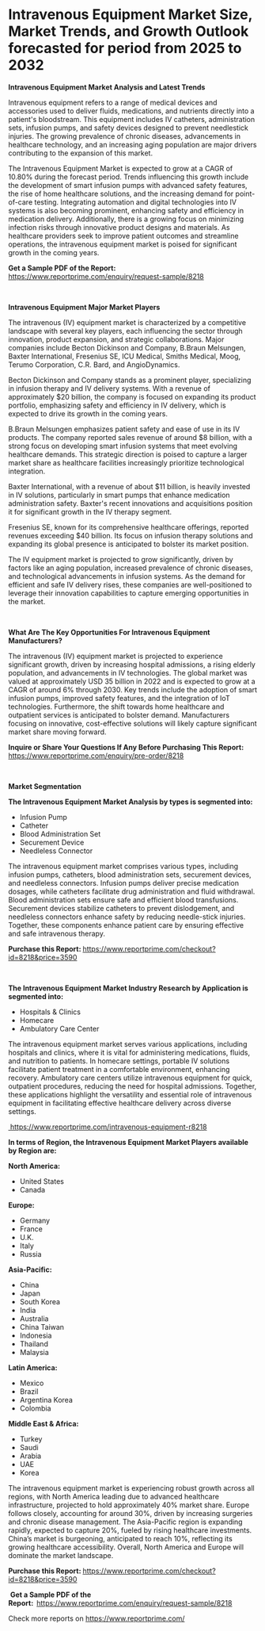 <p><h1>Intravenous Equipment Market Size, Market Trends, and Growth Outlook forecasted for period from 2025 to 2032</h1></p><p><strong>Intravenous Equipment Market Analysis and Latest Trends</strong></p>
<p><p>Intravenous equipment refers to a range of medical devices and accessories used to deliver fluids, medications, and nutrients directly into a patient's bloodstream. This equipment includes IV catheters, administration sets, infusion pumps, and safety devices designed to prevent needlestick injuries. The growing prevalence of chronic diseases, advancements in healthcare technology, and an increasing aging population are major drivers contributing to the expansion of this market.</p><p>The Intravenous Equipment Market is expected to grow at a CAGR of 10.80% during the forecast period. Trends influencing this growth include the development of smart infusion pumps with advanced safety features, the rise of home healthcare solutions, and the increasing demand for point-of-care testing. Integrating automation and digital technologies into IV systems is also becoming prominent, enhancing safety and efficiency in medication delivery. Additionally, there is a growing focus on minimizing infection risks through innovative product designs and materials. As healthcare providers seek to improve patient outcomes and streamline operations, the intravenous equipment market is poised for significant growth in the coming years.</p></p>
<p><strong>Get a Sample PDF of the Report:&nbsp;</strong> <a href="https://www.reportprime.com/enquiry/request-sample/8218?utm_campaign=3173&utm_medium=2&utm_source=Github&utm_content=ia&utm_term=19032025&utm_id=intravenous-equipment">https://www.reportprime.com/enquiry/request-sample/8218</a></p>
<p>&nbsp;</p>
<p><strong>Intravenous Equipment Major Market Players</strong></p>
<p><p>The intravenous (IV) equipment market is characterized by a competitive landscape with several key players, each influencing the sector through innovation, product expansion, and strategic collaborations. Major companies include Becton Dickinson and Company, B.Braun Melsungen, Baxter International, Fresenius SE, ICU Medical, Smiths Medical, Moog, Terumo Corporation, C.R. Bard, and AngioDynamics.</p><p>Becton Dickinson and Company stands as a prominent player, specializing in infusion therapy and IV delivery systems. With a revenue of approximately $20 billion, the company is focused on expanding its product portfolio, emphasizing safety and efficiency in IV delivery, which is expected to drive its growth in the coming years.</p><p>B.Braun Melsungen emphasizes patient safety and ease of use in its IV products. The company reported sales revenue of around $8 billion, with a strong focus on developing smart infusion systems that meet evolving healthcare demands. This strategic direction is poised to capture a larger market share as healthcare facilities increasingly prioritize technological integration.</p><p>Baxter International, with a revenue of about $11 billion, is heavily invested in IV solutions, particularly in smart pumps that enhance medication administration safety. Baxter's recent innovations and acquisitions position it for significant growth in the IV therapy segment.</p><p>Fresenius SE, known for its comprehensive healthcare offerings, reported revenues exceeding $40 billion. Its focus on infusion therapy solutions and expanding its global presence is anticipated to bolster its market position.</p><p>The IV equipment market is projected to grow significantly, driven by factors like an aging population, increased prevalence of chronic diseases, and technological advancements in infusion systems. As the demand for efficient and safe IV delivery rises, these companies are well-positioned to leverage their innovation capabilities to capture emerging opportunities in the market.</p></p>
<p>&nbsp;</p>
<p><strong>What Are The Key Opportunities For Intravenous Equipment Manufacturers?</strong></p>
<p><p>The intravenous (IV) equipment market is projected to experience significant growth, driven by increasing hospital admissions, a rising elderly population, and advancements in IV technologies. The global market was valued at approximately USD 35 billion in 2022 and is expected to grow at a CAGR of around 6% through 2030. Key trends include the adoption of smart infusion pumps, improved safety features, and the integration of IoT technologies. Furthermore, the shift towards home healthcare and outpatient services is anticipated to bolster demand. Manufacturers focusing on innovative, cost-effective solutions will likely capture significant market share moving forward.</p></p>
<p><strong>Inquire or Share Your Questions If Any Before Purchasing This Report:</strong> <a href="https://www.reportprime.com/enquiry/pre-order/8218?utm_campaign=3173&utm_medium=2&utm_source=Github&utm_content=ia&utm_term=19032025&utm_id=intravenous-equipment">https://www.reportprime.com/enquiry/pre-order/8218</a></p>
<p>&nbsp;</p>
<p><strong>Market Segmentation</strong></p>
<p><strong>The Intravenous Equipment Market Analysis by types is segmented into:</strong></p>
<p><ul><li>Infusion Pump</li><li>Catheter</li><li>Blood Administration Set</li><li>Securement Device</li><li>Needleless Connector</li></ul></p>
<p><p>The intravenous equipment market comprises various types, including infusion pumps, catheters, blood administration sets, securement devices, and needleless connectors. Infusion pumps deliver precise medication dosages, while catheters facilitate drug administration and fluid withdrawal. Blood administration sets ensure safe and efficient blood transfusions. Securement devices stabilize catheters to prevent dislodgement, and needleless connectors enhance safety by reducing needle-stick injuries. Together, these components enhance patient care by ensuring effective and safe intravenous therapy.</p></p>
<p><strong>Purchase this Report:&nbsp;</strong><a href="https://www.reportprime.com/checkout?id=8218&price=3590&utm_campaign=3173&utm_medium=2&utm_source=Github&utm_content=ia&utm_term=19032025&utm_id=intravenous-equipment">https://www.reportprime.com/checkout?id=8218&price=3590</a></p>
<p>&nbsp;</p>
<p><strong>The Intravenous Equipment Market Industry Research by Application is segmented into:</strong></p>
<p><ul><li>Hospitals & Clinics</li><li>Homecare</li><li>Ambulatory Care Center</li></ul></p>
<p><p>The intravenous equipment market serves various applications, including hospitals and clinics, where it is vital for administering medications, fluids, and nutrition to patients. In homecare settings, portable IV solutions facilitate patient treatment in a comfortable environment, enhancing recovery. Ambulatory care centers utilize intravenous equipment for quick, outpatient procedures, reducing the need for hospital admissions. Together, these applications highlight the versatility and essential role of intravenous equipment in facilitating effective healthcare delivery across diverse settings.</p></p>
<p><a href="https://www.reportprime.com/intravenous-equipment-r8218?utm_campaign=3173&utm_medium=2&utm_source=Github&utm_content=ia&utm_term=19032025&utm_id=intravenous-equipment">&nbsp;https://www.reportprime.com/intravenous-equipment-r8218</a></p>
<p><strong>In terms of Region, the Intravenous Equipment Market Players available by Region are:</strong></p>
<p>
    <p> <strong> North America: </strong>
        <ul>
            <li>United States</li>
            <li>Canada</li>
        </ul>
        </p> 
    <p> <strong> Europe: </strong>
        <ul>
            <li>Germany</li>
            <li>France</li>
            <li>U.K.</li>
            <li>Italy</li>
            <li>Russia</li>
        </ul>
        </p> 
    <p> <strong> Asia-Pacific: </strong>
        <ul>
            <li>China</li>
            <li>Japan</li>
            <li>South Korea</li>
            <li>India</li>
            <li>Australia</li>
            <li>China Taiwan</li>
            <li>Indonesia</li>
            <li>Thailand</li>
            <li>Malaysia</li>
        </ul>
        </p> 
    <p> <strong> Latin America: </strong>
        <ul>
            <li>Mexico</li>
            <li>Brazil</li>
            <li>Argentina Korea</li>
            <li>Colombia</li>
        </ul>
        </p> 
    <p> <strong> Middle East & Africa: </strong>
        <ul>
            <li>Turkey</li>
            <li>Saudi</li>
            <li>Arabia</li>
            <li>UAE</li>
            <li>Korea</li>
        </ul>
    </p>
    </p>
<p><p>The intravenous equipment market is experiencing robust growth across all regions, with North America leading due to advanced healthcare infrastructure, projected to hold approximately 40% market share. Europe follows closely, accounting for around 30%, driven by increasing surgeries and chronic disease management. The Asia-Pacific region is expanding rapidly, expected to capture 20%, fueled by rising healthcare investments. China’s market is burgeoning, anticipated to reach 10%, reflecting its growing healthcare accessibility. Overall, North America and Europe will dominate the market landscape.</p></p>
<p><strong>Purchase this Report: </strong><a href="https://www.reportprime.com/checkout?id=8218&price=3590&utm_campaign=3173&utm_medium=2&utm_source=Github&utm_content=ia&utm_term=19032025&utm_id=intravenous-equipment">https://www.reportprime.com/checkout?id=8218&price=3590</a></p>
<p>&nbsp;<strong>Get a Sample PDF of the Report:&nbsp;&nbsp;</strong><a href="https://www.reportprime.com/enquiry/request-sample/8218?utm_campaign=3173&utm_medium=2&utm_source=Github&utm_content=ia&utm_term=19032025&utm_id=intravenous-equipment">https://www.reportprime.com/enquiry/request-sample/8218</a></p>
<p><strong></strong></p>
<p>Check more reports on <a href="https://www.reportprime.com/?utm_campaign=3173&utm_medium=2&utm_source=Github&utm_content=ia&utm_term=19032025&utm_id=intravenous-equipment">https://www.reportprime.com/</a></p>